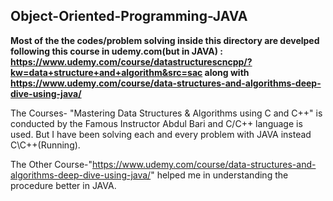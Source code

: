 ## Object-Oriented-Programming-JAVA

**Most of the the codes/problem solving inside this directory are develped following this course in udemy.com(but in JAVA) : https://www.udemy.com/course/datastructurescncpp/?kw=data+structure+and+algorithm&src=sac along with https://www.udemy.com/course/data-structures-and-algorithms-deep-dive-using-java/**

The Courses- "Mastering Data Structures & Algorithms using C and C++" is conducted by the Famous Instructor Abdul Bari and C/C++ language is used. But I have been solving each and every problem with JAVA instead C\C++(Running).

The Other Course-"https://www.udemy.com/course/data-structures-and-algorithms-deep-dive-using-java/" helped me in understanding the procedure better in JAVA.
